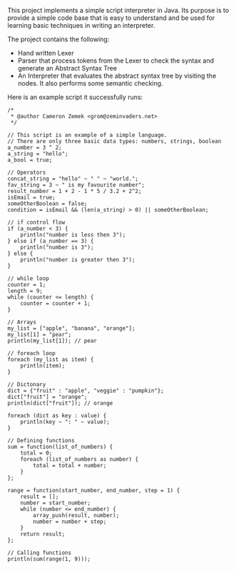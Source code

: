 This project implements a simple script interpreter in Java. Its purpose is to provide a simple code base that is easy to understand and be used for learning basic techniques in writing an interpreter.

The project contains the following:
  * Hand written Lexer
  * Parser that process tokens from the Lexer to check the syntax and generate an Abstract Syntax Tree
  * An Interpreter that evaluates the abstract syntax tree by visiting the nodes. It also performs some semantic checking.

Here is an example script it successfully runs:
```
/*
 * @author Cameron Zemek <grom@zeminvaders.net>
 */

// This script is an example of a simple language.
// There are only three basic data types: numbers, strings, boolean
a_number = 3 ^ 2;
a_string = "hello";
a_bool = true;

// Operators
concat_string = "hello" ~ " " ~ "world.";
fav_string = 3 ~ " is my favourite number";
result_number = 1 + 2 - 1 * 5 / 3.2 + 2^2;
isEmail = true;
someOtherBoolean = false;
condition = isEmail && (len(a_string) > 0) || someOtherBoolean;

// if control flow
if (a_number < 3) {
    println("number is less then 3");
} else if (a_number == 3) {
    println("number is 3");
} else {
    println("number is greater then 3");
}

// while loop
counter = 1;
length = 9;
while (counter <= length) {
    counter = counter + 1;
}

// Arrays
my_list = ["apple", "banana", "orange"];
my_list[1] = "pear";
println(my_list[1]); // pear

// foreach loop
foreach (my_list as item) {
    println(item);
}

// Dictonary
dict = {"fruit" : "apple", "veggie" : "pumpkin"};
dict["fruit"] = "orange";
println(dict["fruit"]); // orange

foreach (dict as key : value) {
    println(key ~ ": " ~ value);
}

// Defining functions
sum = function(list_of_numbers) {
    total = 0;
    foreach (list_of_numbers as number) {
        total = total + number;
    }
};

range = function(start_number, end_number, step = 1) {
    result = [];
    number = start_number;
    while (number <= end_number) {
        array_push(result, number);
        number = number + step;
    }
    return result;
};

// Calling functions
println(sum(range(1, 9)));
```